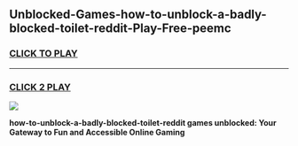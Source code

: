 
## Unblocked-Games-how-to-unblock-a-badly-blocked-toilet-reddit-Play-Free-peemc
<h3>
<a href="https://premium76.site?title=how-to-unblock-a-badly-blocked-toilet-reddit&ref=21A">CLICK TO PLAY</a></h3>
<hr>

<h3>
<a href="https://premium76.site?title=how-to-unblock-a-badly-blocked-toilet-reddit&ref=21A">CLICK 2 PLAY</a>
  
</h3>

<a href="https://premium76.site?title=how-to-unblock-a-badly-blocked-toilet-reddit&ref=21A"><img src="https://clearcache.store/games.png"></a>


**how-to-unblock-a-badly-blocked-toilet-reddit games unblocked: Your Gateway to Fun and Accessible Online Gaming**
